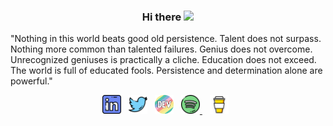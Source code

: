 <h3 align="center">
  Hi there
  <img src="https://media.giphy.com/media/hvRJCLFzcasrR4ia7z/giphy.gif" width="28">
</h3>

"Nothing in this world beats good old persistence. Talent does not surpass. Nothing more common than talented failures. Genius does not overcome. Unrecognized geniuses is practically a cliche. Education does not exceed. The world is full of educated fools. Persistence and determination alone are powerful."

<div align='center'>
  <a href="https://linkedin.com/in/souzk" target="_blank"><img height="30" src="https://raw.githubusercontent.com/8bithemant/8bithemant/master/linkedin.png?raw=true"></a>&nbsp;&nbsp;
  <a href="https://twitter.com/getsouzk" target="_blank"><img height="30" src="https://raw.githubusercontent.com/8bithemant/8bithemant/master/twitter.png?raw=true"></a>&nbsp;&nbsp;
  <a href="https://dev.to/souzk" target="_blank"><img height="30" src="https://raw.githubusercontent.com/8bithemant/8bithemant/master/devto.png?raw=true"></a>&nbsp;&nbsp;
  <a href="https://open.spotify.com/user/31o3umuh2twusorvo5ds4c354cj4" target="_blank"><img height="30" src="https://raw.githubusercontent.com/8bithemant/8bithemant/master/spotify.png?raw=true"> </a>&nbsp;&nbsp;
  <a href="https://buymeacoffee.com/souzkL" target="_blank"><img height="30" src="https://raw.githubusercontent.com/8bithemant/8bithemant/master/coffee.jpg?raw=true"></a>&nbsp;&nbsp;
</div>

<!--
<br />

### - Languages and Tools...

<p>
  <img src="https://raw.githubusercontent.com/8bithemant/8bithemant/master/svg/dev/languages/html.svg" alt="html" style="vertical-align:top; margin:4px">    
  <img src="https://raw.githubusercontent.com/8bithemant/8bithemant/master/svg/dev/languages/js.svg" alt="js" style="vertical-align:top; margin:4px">
  <img src="https://raw.githubusercontent.com/8bithemant/8bithemant/master/svg/dev/frameworks/react.svg" alt="react" style="vertical-align:top; margin:4px">
  <img src="https://raw.githubusercontent.com/8bithemant/8bithemant/master/svg/dev/tools/bash.svg" alt="bash" style="vertical-align:top; margin:4px">
  <img src="https://raw.githubusercontent.com/8bithemant/8bithemant/master/svg/dev/tools/visualstudio_code.svg" alt="vscode" style="vertical-align:top; margin:4px">
</p>

<br />

[![Top Langs](https://github-readme-stats.vercel.app/api/top-langs/?username=souzk&layout=compact)](https://github.com/anuraghazra/github-readme-stats)
-->
